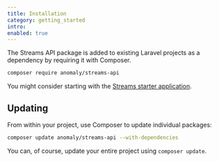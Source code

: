 ```yaml
---
title: Installation
category: getting_started
intro:
enabled: true
---
```


The Streams API package is added to existing Laravel projects as a dependency by requiring it with Composer.

```bash
composer require anomaly/streams-api
```

You might consider starting with the [Streams starter application](/docs/installation).

## Updating

From within your project, use Composer to update individual packages:

```bash
composer update anomaly/streams-api --with-dependencies
```

You can, of course, update your entire project using `composer update`.
